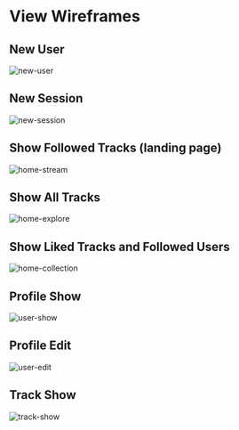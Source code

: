 # View Wireframes

## New User
![new-user]

## New Session
![new-session]

## Show Followed Tracks (landing page)
![home-stream]

## Show All Tracks
![home-explore]

## Show Liked Tracks and Followed Users
![home-collection]

## Profile Show
![user-show]

## Profile Edit
![user-edit]

## Track Show
![track-show]


[new-user]:        ./wireframes/CreateUserView.png
[new-session]:     ./wireframes/NewSessionView.png
[home-stream]:     ./wireframes/HomeStreamView.png
[home-explore]:    ./wireframes/HomeExploreView.png
[home-collection]: ./wireframes/HomeCollectionView.png
[user-show]:       ./wireframes/UserProfileView.png
[user-edit]:       ./wireframes/UserEditVIew.png
[track-show]:      ./wireframes/TrackView.png

